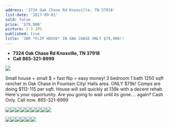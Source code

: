```yaml
---
address: '3724 Oak Chase Rd Knoxville, TN 37918'
list-date: '2017-09-01'
sold: false
price: '$79,900'
picture: 1-3.JPG
published: true
title: '3BR *FLIP HOUSE* IN OAK CHASE ONLY $79,900!!'
---
```



* **7324 Oak Chase Rd Knoxville, TN 37918**
* **Call 865-321-8999**

![](/uploads/versions/1-3---x----3000-2183x---.JPG)

Small house + small $ = fast flip = easy money! 3 bedroom 1 bath 1250 sqft rancher in Oak Chase in Fountain City/ Halls area. ONLY $79k! Comps are doing $112-115 per sqft. House will sell quickly at 139k with a decent rehab. Here's your opportunity. Are you going to wait until its gone…. again? Cash Only. Call now. 865-321-8999

![](/uploads/versions/1-2---x----3000-2183x---.JPG)![](/uploads/versions/2-1---x----3000-2250x---.JPG)![](/uploads/versions/2a-2---x----3000-2250x---.JPG)![](/uploads/versions/6-1---x----3000-2423x---.JPG)![](/uploads/versions/10-1---x----3000-2250x---.JPG)![](/uploads/versions/11-1---x----3000-2250x---.JPG)![](/uploads/versions/12a-1---x----3000-2250x---.JPG)![](/uploads/versions/13-1---x----3000-2250x---.JPG)![](/uploads/versions/14-1---x----3000-4005x---.JPG)

![](/uploads/versions/15b---x----3000-4005x---.JPG)![](/uploads/versions/16-1---x----3000-2250x---.JPG)![](/uploads/versions/18a-2---x----3000-2250x---.JPG)![](/uploads/versions/20-1---x----3000-2250x---.JPG)![](/uploads/versions/19-1---x----3000-2250x---.JPG)![](/uploads/versions/22-1---x----3000-2250x---.JPG)
